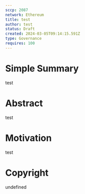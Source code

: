 ```yaml
---
sccp: 2087
network: Ethereum
title: test
author: test
status: Draft
created: 2024-03-05T09:14:15.591Z
type: Governance
requires: 100
---
```



# Simple Summary

<p>test</p>

# Abstract

<p>test</p>

# Motivation

<p>test</p>

# Copyright

undefined